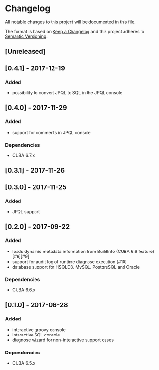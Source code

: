 # Changelog
All notable changes to this project will be documented in this file.

The format is based on [Keep a Changelog](http://keepachangelog.com/en/1.0.0/)
and this project adheres to [Semantic Versioning](http://semver.org/spec/v2.0.0.html).

## [Unreleased]

## [0.4.1] - 2017-12-19

### Added
- possibility to convert JPQL to SQL in the JPQL console

## [0.4.0] - 2017-11-29

### Added
- support for comments in JPQL console

### Dependencies
- CUBA 6.7.x

## [0.3.1] - 2017-11-26


## [0.3.0] - 2017-11-25

### Added
- JPQL support

## [0.2.0] - 2017-09-22

### Added
- loads dynamic metadata information from BuildInfo (CUBA 6.6 feature) [#6][#9]
- support for audit log of runtime diagnose execution [#10]
- database support for HSQLDB, MySQL, PostgreSQL and Oracle

### Dependencies
- CUBA 6.6.x

## [0.1.0] - 2017-06-28

### Added
- interactive groovy console
- interactive SQL console
- diagnose wizard for non-interactive support cases


### Dependencies
- CUBA 6.5.x
